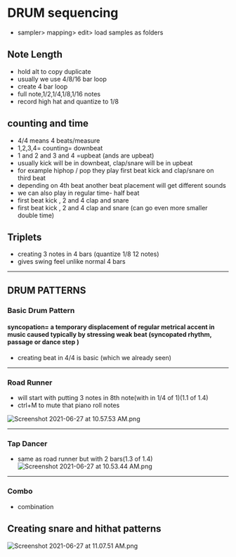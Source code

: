 # DRUM sequencing
-  sampler> mapping> edit> load samples as folders
## Note Length
- hold alt to copy duplicate
- usually we use 4/8/16 bar loop
- create 4 bar loop
- full note,1/2,1/4,1/8,1/16 notes
- record high hat and quantize to 1/8

## counting and time
- 4/4 means 4 beats/measure
- 1,2,3,4= counting= downbeat
- 1 and 2 and 3 and 4 =upbeat (ands are upbeat)
- usually kick will be in downbeat, clap/snare will be in upbeat
- for example hiphop / pop they play first beat kick  and clap/snare on third beat
- depending on 4th beat another beat placement will get different sounds
- we can also play in regular time- half beat
- first beat kick , 2 and 4 clap and snare
- first beat kick , 2 and 4 clap and snare (can go even more smaller double time)
## Triplets
- creating 3 notes in 4 bars (quantize 1/8 12 notes)
- gives swing feel unlike normal 4 bars
---
## DRUM PATTERNS
### Basic Drum Pattern
#### syncopation= a temporary displacement of regular metrical accent in music caused typically by stressing weak beat (syncopated rhythm, passage or dance step )

- creating beat in 4/4 is basic (which we already seen)


---
### Road Runner
- will start with putting 3 notes in 8th note(with in 1/4 of 1)(1.1 of 1.4)
- ctrl+M to mute that piano roll notes

![Screenshot 2021-06-27 at 10.57.53 AM.png](/logicx/%20/Users/vignesh/Documents/gitnotes/docs/assets/Screenshot%202021-06-27%20at%2010.57.53%20AM.png)

---
### Tap Dancer
-  same as road runner but with 2 bars(1.3 of 1.4)
![Screenshot 2021-06-27 at 10.53.44 AM.png](/logicx/%20/Users/vignesh/Documents/gitnotes/docs/assets/Screenshot%202021-06-27%20at%2010.53.44%20AM.png)

---
### Combo
- combination

## Creating snare and hithat patterns


![Screenshot 2021-06-27 at 11.07.51 AM.png](/logicx/%20/Users/vignesh/Documents/gitnotes/docs/assets/Screenshot%202021-06-27%20at%2011.07.51%20AM.png)